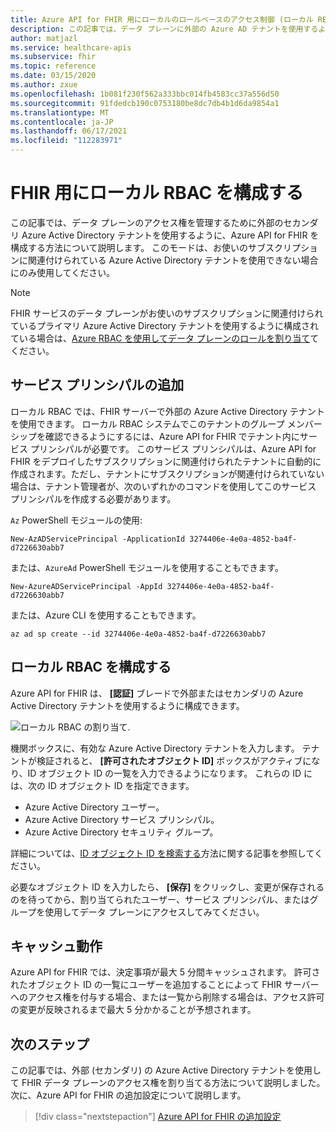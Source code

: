 ```yaml
---
title: Azure API for FHIR 用にローカルのロールベースのアクセス制御 (ローカル RBAC) を構成する
description: この記事では、データ プレーンに外部の Azure AD テナントを使用するように Azure API for FHIR を構成する方法について説明します
author: matjazl
ms.service: healthcare-apis
ms.subservice: fhir
ms.topic: reference
ms.date: 03/15/2020
ms.author: zxue
ms.openlocfilehash: 1b081f230f562a333bbc014fb4583cc37a556d50
ms.sourcegitcommit: 91fdedcb190c0753180be8dc7db4b1d6da9854a1
ms.translationtype: MT
ms.contentlocale: ja-JP
ms.lasthandoff: 06/17/2021
ms.locfileid: "112283971"
---
```

# <a name="configure-local-rbac-for-fhir"></a>FHIR 用にローカル RBAC を構成する 

この記事では、データ プレーンのアクセス権を管理するために外部のセカンダリ Azure Active Directory テナントを使用するように、Azure API for FHIR を構成する方法について説明します。 このモードは、お使いのサブスクリプションに関連付けられている Azure Active Directory テナントを使用できない場合にのみ使用してください。

> [!NOTE]
> FHIR サービスのデータ プレーンがお使いのサブスクリプションに関連付けられているプライマリ Azure Active Directory テナントを使用するように構成されている場合は、[Azure RBAC を使用してデータ プレーンのロールを割り当て](configure-azure-rbac.md)てください。

## <a name="add-service-principal"></a>サービス プリンシパルの追加

ローカル RBAC では、FHIR サーバーで外部の Azure Active Directory テナントを使用できます。 ローカル RBAC システムでこのテナントのグループ メンバーシップを確認できるようにするには、Azure API for FHIR でテナント内にサービス プリンシパルが必要です。 このサービス プリンシパルは、Azure API for FHIR をデプロイしたサブスクリプションに関連付けられたテナントに自動的に作成されます。ただし、テナントにサブスクリプションが関連付けられていない場合は、テナント管理者が、次のいずれかのコマンドを使用してこのサービス プリンシパルを作成する必要があります。

`Az` PowerShell モジュールの使用:

```azurepowershell-interactive
New-AzADServicePrincipal -ApplicationId 3274406e-4e0a-4852-ba4f-d7226630abb7
```

または、`AzureAd` PowerShell モジュールを使用することもできます。

```azurepowershell-interactive
New-AzureADServicePrincipal -AppId 3274406e-4e0a-4852-ba4f-d7226630abb7
```

または、Azure CLI を使用することもできます。

```azurecli-interactive
az ad sp create --id 3274406e-4e0a-4852-ba4f-d7226630abb7
```

## <a name="configure-local-rbac"></a>ローカル RBAC を構成する

Azure API for FHIR は、 **[認証]** ブレードで外部またはセカンダリの Azure Active Directory テナントを使用するように構成できます。

![ローカル RBAC の割り当て](media/rbac/local-rbac-guids.png).

機関ボックスに、有効な Azure Active Directory テナントを入力します。 テナントが検証されると、 **[許可されたオブジェクト ID]** ボックスがアクティブになり、ID オブジェクト ID の一覧を入力できるようになります。 これらの ID には、次の ID オブジェクト ID を指定できます。

* Azure Active Directory ユーザー。
* Azure Active Directory サービス プリンシパル。
* Azure Active Directory セキュリティ グループ。

詳細については、[ID オブジェクト ID を検索する](find-identity-object-ids.md)方法に関する記事を参照してください。

必要なオブジェクト ID を入力したら、 **[保存]** をクリックし、変更が保存されるのを待ってから、割り当てられたユーザー、サービス プリンシパル、またはグループを使用してデータ プレーンにアクセスしてみてください。

## <a name="caching-behavior"></a>キャッシュ動作

Azure API for FHIR では、決定事項が最大 5 分間キャッシュされます。 許可されたオブジェクト ID の一覧にユーザーを追加することによって FHIR サーバーへのアクセス権を付与する場合、または一覧から削除する場合は、アクセス許可の変更が反映されるまで最大 5 分かかることが予想されます。

## <a name="next-steps"></a>次のステップ

この記事では、外部 (セカンダリ) の Azure Active Directory テナントを使用して FHIR データ プレーンのアクセス権を割り当てる方法について説明しました。 次に、Azure API for FHIR の追加設定について説明します。
 
>[!div class="nextstepaction"]
>[Azure API for FHIR の追加設定](azure-api-for-fhir-additional-settings.md)
